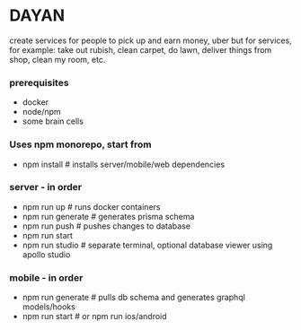 # DAYAN
create services for people to pick up and earn money, uber but for services, for example: take out rubish, clean carpet, do lawn, deliver things from shop, clean my room, etc.

### prerequisites
- docker
- node/npm
- some brain cells

### Uses npm monorepo, start from
- npm install # installs server/mobile/web dependencies

### server - in order
- npm run up # runs docker containers
- npm run generate # generates prisma schema
- npm run push # pushes changes to database
- npm run start
- npm run studio # separate terminal, optional database viewer using apollo studio


### mobile - in order
- npm run generate # pulls db schema and generates graphql models/hooks
- npm run start # or npm run ios/android
